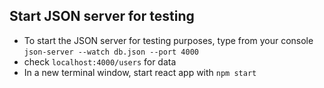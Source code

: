## Start JSON server for testing

- To start the JSON server for testing purposes, type from your console `json-server --watch db.json --port 4000`
- check `localhost:4000/users` for data
- In a new terminal window, start react app with `npm start`